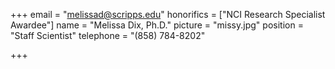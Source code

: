 +++
email = "melissad@scripps.edu"
honorifics = ["NCI Research Specialist Awardee"]
name = "Melissa Dix, Ph.D."
picture = "missy.jpg"
position = "Staff Scientist"
telephone = "(858) 784-8202"

+++

